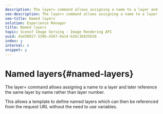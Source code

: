 ```yaml
---
description: The layer= command allows assigning a name to a layer and later reference the same layer by name rather than layer number.
seo-description: The layer= command allows assigning a name to a layer and later reference the same layer by name rather than layer number.
seo-title: Named layers
solution: Experience Manager
title: Named layers
topic: Scene7 Image Serving - Image Rendering API
uuid: dad30027-338b-4387-9a14-b26c1b925b18
index: y
internal: n
snippet: y
---
```


# Named layers{#named-layers}

The layer= command allows assigning a name to a layer and later reference the same layer by name rather than layer number.

This allows a template to define named layers which can then be referenced from the request URL without the need to use variables. 
